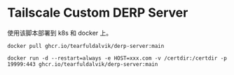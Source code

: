 # Tailscale Custom DERP Server

使用该脚本部署到 k8s 和 docker 上。

`docker pull ghcr.io/tearfuldalvik/derp-server:main`

`docker run -d --restart=always -e HOST=xxx.com -v /certdir:/certdir -p 19999:443 ghcr.io/tearfuldalvik/derp-server:main`
